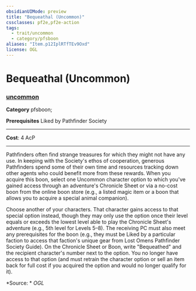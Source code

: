 ```yaml
---
obsidianUIMode: preview
title: "Bequeathal (Uncommon)"
cssclasses: pf2e,pf2e-action
tags:
  - trait/uncommon
  - category/pfsboon
aliases: "Item.p12IplRTfTEv9Oxd"
license: OGL
---
```

# Bequeathal (Uncommon)

### [uncommon](cool%20folder/Important%20stuff/Bestiary/zz_traits/uncommon.md "Uncommon Rarity Trait")

**Category** pfsboon; 



**Prerequisites** Liked by Pathfinder Society
* * *
**Cost**: 4 AcP

* * *

Pathfinders often find strange treasures for which they might not have any use. In keeping with the Society's ethos of cooperation, generous Pathfinders spend some of their own time and resources tracking down other agents who could benefit more from these rewards. When you acquire this boon, select one Uncommon character option to which you've gained access through an adventure's Chronicle Sheet or via a no-cost boon from the online boon store (e.g., a listed magic item or a boon that allows you to acquire a special animal companion).

Choose another of your characters. That character gains access to that special option instead, though they may only use the option once their level equals or exceeds the lowest level able to play the Chronicle Sheet's adventure (e.g., 5th level for Levels 5–8). The receiving PC must also meet any prerequisites for the boon (e.g., they must be Liked by a particular faction to access that faction's unique gear from Lost Omens Pathfinder Society Guide). On the Chronicle Sheet or Boon, write "Bequeathed" and the recipient character's number next to the option. You no longer have access to that option (and must retrain the character option or sell an item back for full cost if you acquired the option and would no longer qualify for it).

*Source: *
*OGL*